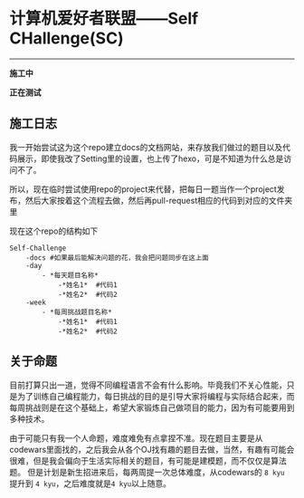 # 计算机爱好者联盟——Self CHallenge(SC)
---
**施工中**

**正在测试**

## 施工日志
我一开始尝试这为这个repo建立docs的文档网站，来存放我们做过的题目以及代码展示，即使我改了Setting里的设置，也上传了hexo，可是不知道为什么总是访问不了。

所以，现在临时尝试使用repo的project来代替，把每日一题当作一个project发布，然后大家按着这个流程去做，然后再pull-request相应的代码到对应的文件夹里

现在这个repo的结构如下
```
Self-Challenge
    -docs #如果最后能解决问题的花，我会把问题同步在这上面
    -day
        - *每天题目名称*
            -*姓名1*  #代码1
            -*姓名2*  #代码2
    -week
        - *每周挑战题目名称*
            -*姓名1*  #代码1
            -*姓名2*  #代码2 
```

## 关于命题
目前打算只出一道，觉得不同编程语言不会有什么影响。毕竟我们不关心性能，只是为了训练自己编程能力，每日挑战的目的是引导大家将编程与实际结合起来，而每周挑战则是在这个基础上，希望大家锻炼自己做项目的能力，因为有可能要用到多种技术。

由于可能只有我一个人命题，难度难免有点拿捏不准。现在题目主要是从codewars里面找的，之后我会从各个OJ找有趣的题目去做，当然，有趣有可能会很难，但是我会偏向于生活实际相关的题目，有可能是建模题，而不仅仅是算法题。
但是计划是新生招进来后，每两周提一次总体难度，从codewars的 `8 kyu` 提升到 `4 kyu`，之后难度就是`4 kyu`以上随意。
